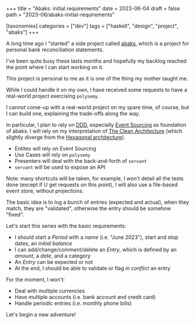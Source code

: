 +++
title = "Abaks: initial requirements"
date = 2023-06-04
draft = false
path = "2023-06/abaks-initial-requirements"

[taxonomies]
categories = ["dev"]
tags = ["haskell", "design", "project", "abaks"]
+++

A long time ago I "started" a side project called [abaks](http://github.com/blackheaven/abaks), which is a project for personal bank reconciliation statements.

I've been quite busy these lasts months and hopefully my backlog reached the point where I can start working on it.

This project is personal to me as it is one of the thing my mother taught me.

While I could handle it on my own, I have received some requests to have a real-world project exercising `polysemy`.

I cannot come-up with a real-world project on my spare time, of course, but I can build one, explaining the trade-offs along the way.

In particular, I plan to rely on [DDD](https://en.wikipedia.org/wiki/Domain-driven_design), especially [Event Sourcing](https://en.wikipedia.org/wiki/Domain-driven_design#Event_sourcing) as foundation of abaks.
I will rely on my interpretation of [The Clean Architecture](https://blog.cleancoder.com/uncle-bob/2012/08/13/the-clean-architecture.html) (which slightly diverge from the [Hexagonal architecture](https://en.wikipedia.org/wiki/Hexagonal_architecture_(software))).

* Entites will rely on Event Sourcing
* Use Cases will rely on `polysemy`
* Presenters will deal with the back-and-forth of `servant`
* `servant` will be used to expose an API

Note: many shortcuts will be taken, for example, I won't detail all the tests done (except if U get requests on this point), I will also use a file-based event store, without projections.

The basic idea is to log a bunch of entries (expected and actual), when they match, they are "validated", otherwise the entry should be somehow "fixed".

Let's start this series with the basic requirements:

* I should start a _Period_ with a _name_ (i.e. "June 2023"), start and stop dates, an _initial balance_
* I can add/change/comment/delete an _Entry_, which is defined by an _amount_, a _date_, and a category
* An _Entry_ can be expected or not
* At the end, I should be able to validate or flag _in conflict_ an entry

For the moment, I won't:
* Deal with multiple currencies
* Have multiple accounts (i.e. bank account and credit card)
* Handle periodic entries (i.e. monthly phone bills)

Let's begin a new adventure!
